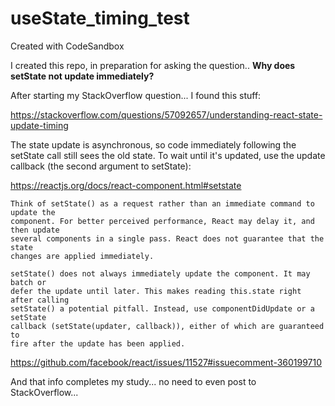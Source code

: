 # useState_timing_test
Created with CodeSandbox

I created this repo, in preparation for asking the question.. 
**Why does setState not update immediately?**  

After starting my StackOverflow question... I found this stuff:

https://stackoverflow.com/questions/57092657/understanding-react-state-update-timing

The state update is asynchronous, so code immediately following the setState
call still sees the old state. To wait until it's updated, use the update
callback (the second argument to setState):

https://reactjs.org/docs/react-component.html#setstate

    Think of setState() as a request rather than an immediate command to update the 
    component. For better perceived performance, React may delay it, and then update 
    several components in a single pass. React does not guarantee that the state 
    changes are applied immediately.

    setState() does not always immediately update the component. It may batch or 
    defer the update until later. This makes reading this.state right after calling 
    setState() a potential pitfall. Instead, use componentDidUpdate or a setState 
    callback (setState(updater, callback)), either of which are guaranteed to 
    fire after the update has been applied.

https://github.com/facebook/react/issues/11527#issuecomment-360199710

And that info completes my study... no need to even post to StackOverflow... 
    
    
